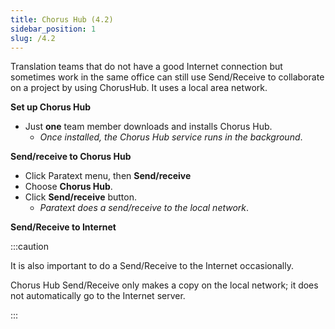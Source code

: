 ```yaml
---
title: Chorus Hub (4.2)
sidebar_position: 1
slug: /4.2
---
```




Translation teams that do not have a good Internet connection but sometimes work in the same office can still use Send/Receive to collaborate on a project by using ChorusHub. It uses a local area network.


**Set up Chorus Hub**

- Just **one** team member downloads and installs Chorus Hub.
	- _Once installed, the Chorus Hub service runs in the background_.

**Send/receive to Chorus Hub**

- Click Paratext menu, then **Send/receive**
- Choose **Chorus Hub**.
- Click **Send/receive** button.
	- _Paratext does a send/receive to the local network_.

**Send/Receive to Internet**


:::caution


It is also important to do a Send/Receive to the Internet occasionally.


Chorus Hub Send/Receive only makes a copy on the local network; it does not automatically go to the Internet server.


:::

